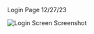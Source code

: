 Login Page 12/27/23

![Login Screen Screenshot](https://drive.google.com/uc?export=view&id=1d7JC6gmLaLSM5yTxmCIOoco_DefNoQMA)
